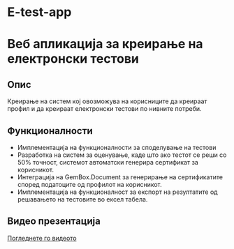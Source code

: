 # E-test-app
# Веб апликација за креирање на електронски тестови

## Опис
Креирање на систем кој овозможува на корисниците да креираат профил и да креираат електронски тестови по нивните потреби.

## Функционалности
- Имплементација на функционалности за споделување на тестови
- Разработка на систем за оценување, каде што ако тестот се реши со 50% точност, системот автоматски генерира сертификат за корисникот.
- Интеграција на GemBox.Document за генерирање на сертификатите според податоците од профилот на корисникот.
- Имплементација на функционалност за експорт на резултатите од решавањето на тестовите во ексел табела.

## Видео презентација
[Погледнете го видеото](https://www.youtube.com/watch?v=SufsK7CR8r4)
